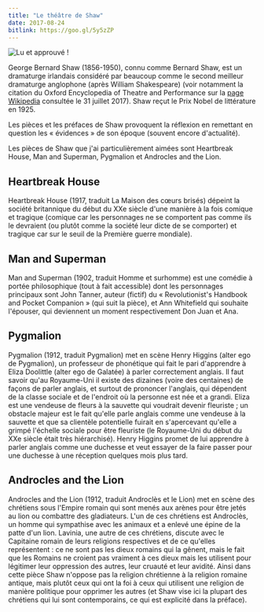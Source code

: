```yaml
---
title: "Le théâtre de Shaw"
date: 2017-08-24
bitlink: https://goo.gl/5y5zZP
---
```


![Lu et approuvé !](/images/lu_et_approuve/Lu_et_approuv.png) 

George Bernard Shaw (1856-1950), connu comme Bernard Shaw, est un dramaturge irlandais considéré par beaucoup comme le second meilleur dramaturge anglophone (après William Shakespeare) (voir notamment la citation du Oxford Encyclopedia of Theatre and Performance sur la [page Wikipedia](https://en.wikipedia.org/wiki/George_Bernard_Shaw) consultée le 31 juillet 2017). Shaw reçut le Prix Nobel de littérature en 1925.

Les pièces et les préfaces de Shaw provoquent la réflexion en remettant en question les « évidences » de son époque (souvent encore d'actualité).

Les pièces de Shaw que j'ai particulièrement aimées sont Heartbreak House, Man and Superman, Pygmalion et Androcles and the Lion.

## Heartbreak House ##

Heartbreak House (1917, traduit La Maison des cœurs brisés) dépeint la société britannique du début du XXe siècle d'une manière à la fois comique et tragique (comique car les personnages ne se comportent pas comme ils le devraient (ou plutôt comme la société leur dicte de se comporter) et tragique car sur le seuil de la Première guerre mondiale).

## Man and Superman ##

Man and Superman (1902, traduit Homme et surhomme) est une comédie à portée philosophique (tout à fait accessible) dont les personnages principaux sont John Tanner, auteur (fictif) du « Revolutionist's Handbook and Pocket Companion » (qui suit la pièce), et Ann Whitefield qui souhaite l'épouser, qui deviennent un moment respectivement Don Juan et Ana.

## Pygmalion ##

Pygmalion (1912, traduit Pygmalion) met en scène Henry Higgins (alter ego de Pygmalion), un professeur de phonétique qui fait le pari d'apprendre à Eliza Doolittle (alter ego de Galatée) à parler correctement anglais. Il faut savoir qu'au Royaume-Uni il existe des dizaines (voire des centaines) de façons de parler anglais, et surtout de prononcer l'anglais, qui dépendent de la classe sociale et de l'endroit où la personne est née et a grandi. Eliza est une vendeuse de fleurs à la sauvette qui voudrait devenir fleuriste ; un obstacle majeur est le fait qu'elle parle anglais comme une vendeuse à la sauvette et que sa clientèle potentielle fuirait en s'apercevant qu'elle a grimpé l'échelle sociale pour être fleuriste (le Royaume-Uni du début du XXe siècle était très hiérarchisé). Henry Higgins promet de lui apprendre à parler anglais comme une duchesse et veut essayer de la faire passer pour une duchesse à une réception quelques mois plus tard.

## Androcles and the Lion ##

Androcles and the Lion (1912, traduit Androclès et le Lion) met en scène des chrétiens sous l'Empire romain qui sont menés aux arènes pour être jetés au lion ou combattre des gladiateurs. L'un de ces chrétiens est Androclès, un homme qui sympathise avec les animaux et a enlevé une épine de la patte d'un lion. Lavinia, une autre de ces chrétiens, discute avec le Capitaine romain de leurs religions respectives et de ce qu'elles représentent : ce ne sont pas les dieux romains qui la gênent, mais le fait que les Romains ne croient pas vraiment à ces dieux mais les utilisent pour légitimer leur oppression des autres, leur cruauté et leur avidité. Ainsi dans cette pièce Shaw n'oppose pas la religion chrétienne à la religion romaine antique, mais plutôt ceux qui ont la foi à ceux qui utilisent une religion de manière politique pour opprimer les autres (et Shaw vise ici la plupart des chrétiens qui lui sont contemporains, ce qui est explicité dans la préface).

